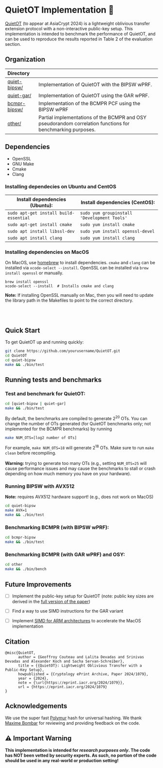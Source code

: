 # QuietOT Implementation 🤫

[QuietOT](https://eprint.iacr.org/2024/1079.pdf) (to appear at AsiaCrypt 2024) is a lightweight oblivious transfer extension protocol with a non-interactive public-key setup.
This implementation is intended to benchmark the performance of QuietOT, and can be used to reproduce the results reported in Table 2 of the evaluation section. 


## Organization

| **Directory**                    |                                                                |
| :------------------------------- | :------------------------------------------------------------- |
| [quiet-bipsw/](quiet-bipsw/)     | Implementation of QuietOT with the BIPSW wPRF.                 |
| [quiet-gar/](quiet-gar/)         | Implementation of QuietOT using the GAR wPRF.                  |
| [bcmpr-bipsw/](bcmpr-bipsw/)     | Implementation of the BCMPR PCF using the BIPSW wPRF           |
| [other/](other/)                 | Partial implementations of the BCMPR and OSY pseudorandom correlation functions for benchmarking purposes. |

## Dependencies

- OpenSSL
- GNU Make
- Cmake
- Clang

### Installing dependecies on Ubuntu and CentOS
| Install dependencies (Ubuntu):         | Install dependencies (CentOS):              |
| -------------------------------------- | ------------------------------------------- |
| `sudo apt-get install build-essential` | `sudo yum groupinstall 'Development Tools'` |
| `sudo apt-get install cmake`           | `sudo yum install cmake`                    |
| `sudo apt install libssl-dev`          | `sudo yum install openssl-devel`            |
| `sudo apt install clang`               | `sudo yum install clang`                    |

### Installing dependencies on MacOS
On MacOS, use [homebrew](https://brew.sh/) to install dependencies.
`cmake` and `clang` can be installed via `xcode-select --install`.
OpenSSL can be installed via `brew install openssl` or manually.
```
brew install openssl
xcode-select --install  # Installs cmake and clang
```
<b>Note:</b> If installing OpenSSL manually on Mac, then you will need to update the library path in the Makefiles to point to the correct directory. 

<br><br>

## Quick Start

To get QuietOT up and running quickly:

```bash
git clone https://github.com/yourusername/QuietOT.git
cd QuietOT
cd quiet-bipsw
make && ./bin/test
```

## Running tests and benchmarks

### Test and benchmark for QuietOT:

```bash
cd [quiet-bipsw | quiet-gar]
make && ./bin/test 
```

By default, the benchmarks are compiled to generate $2^{20}$ OTs.
You can change the number of OTs generated (for QuietOT benchmarks only; not implemented for the BCMPR benchmarks) by running
```bash
make NUM_OTS=[log2 number of OTs]
```
For example, `make NUM_OTS=18` will generate $2^{18}$ OTs. 
Make sure to run `make clean` before recompiling. 
<br><br>
<b>Warning:</b> trying to generate too many OTs (e.g., setting `NUM_OTS=25` will cause performance issues and may cause the benchmarks to stall or crash depending on how much memory you have on your hardware). 

### Running BIPSW with AVX512 

<b>Note:</b> requires AVX512 hardware support! (e.g., does not work on MacOS)
```bash
cd quiet-bipsw
make AVX=1 
make && ./bin/test 
```

### Benchmarking BCMPR (with BIPSW wPRF):

```bash
cd bcmpr-bipsw
make && ./bin/test
```

### Benchmarking BCMPR (with GAR wPRF) and OSY:

```bash
cd other
make && ./bin/bench
```

## Future Improvements

- [ ] Implement the public-key setup for QuietOT (note: public key sizes are derived in the [full version of the paper](https://eprint.iacr.org/2024/1079.pdf))
- [ ] Find a way to use SIMD instructions for the GAR variant
- [ ] Implement [SIMD for ARM architectures](https://developer.arm.com/Architectures/Neon) to accelerate the MacOS implementation


## Citation
```
@misc{QuietOT,
      author = {Geoffroy Couteau and Lalita Devadas and Srinivas Devadas and Alexander Koch and Sacha Servan-Schreiber},
      title = {{QuietOT}: Lightweight Oblivious Transfer with a Public-Key Setup},
      howpublished = {Cryptology ePrint Archive, Paper 2024/1079},
      year = {2024},
      note = {\url{https://eprint.iacr.org/2024/1079}},
      url = {https://eprint.iacr.org/2024/1079}
}
```


## Acknowledgements
We use the super fast [Polymur](https://github.com/orlp/polymur-hash) hash for universal hashing. 
We thank [Maxime Bombar](https://github.com/mbombar) for reviewing and providing feedback on the code. 

## ⚠️ Important Warning

**This implementation is intended for _research purposes only_. The code has NOT been vetted by security experts.
As such, no portion of the code should be used in any real-world or production setting!**
